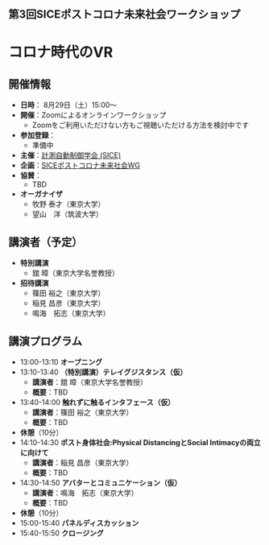 ## 第3回SICEポストコロナ未来社会ワークショップ
# コロナ時代のVR

## 開催情報
- **日時**： 8月29日（土）15:00〜
- **開催**：Zoomによるオンラインワークショップ
  - Zoomをご利用いただけない方もご視聴いただける方法を検討中です
- **参加登録**：
  - 準備中
- **主催**：[計測自動制御学会 (SICE)](https://www.sice.jp)
- **企画**：[SICEポストコロナ未来社会WG](https://postcorona-sice.github.io/index_jp.html)
- **協賛**：
  - TBD
- **オーガナイザ**
  - 牧野 泰才（東京大学）
  - 望山　洋（筑波大学）

## 講演者（予定）
- **特別講演**
  - 舘 暲（東京大学名誉教授）　
- **招待講演**  
  - 篠田 裕之（東京大学）
  - 稲見 昌彦（東京大学）
  - 鳴海　拓志（東京大学）

## 講演プログラム
- 13:00-13:10 **オープニング**
- 13:10-13:40 **（特別講演）テレイグジスタンス（仮）**
  - **講演者**：舘 暲（東京大学名誉教授）
  - **概要**：TBD
- 13:40-14:00 **触れずに触るインタフェース（仮）**
  - **講演者**：篠田 裕之（東京大学）
  - **概要**：TBD
- **休憩**（10分）
- 14:10-14:30 **ポスト身体社会:Physical DistancingとSocial Intimacyの両立に向けて**
  - **講演者**：稲見 昌彦（東京大学）
  - **概要**：TBD
- 14:30-14:50 **アバターとコミュニケーション（仮）**
  - **講演者**：鳴海　拓志（東京大学）
  - **概要**：TBD 　
- **休憩**（10分）
- 15:00-15:40 **パネルディスカッション**
- 15:40-15:50 **クロージング**
